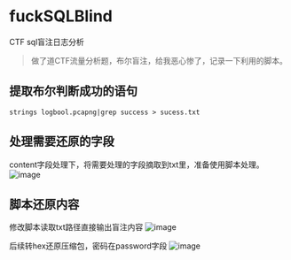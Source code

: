 # fuckSQLBlind
CTF sql盲注日志分析
> 做了道CTF流量分析题，布尔盲注，给我恶心惨了，记录一下利用的脚本。

## 提取布尔判断成功的语句

```
strings logbool.pcapng|grep success > sucess.txt
```
## 处理需要还原的字段
content字段处理下，将需要处理的字段摘取到txt里，准备使用脚本处理。
![image](https://github.com/user-attachments/assets/06c7ecdc-e607-49e9-a9f9-08d560c8650f)
## 脚本还原内容
修改脚本读取txt路径直接输出盲注内容
![image](https://github.com/user-attachments/assets/641467c8-10f6-466d-9c63-f0523f596226)

后续转hex还原压缩包，密码在password字段
![image](https://github.com/user-attachments/assets/6d4e7d58-4839-482f-8f4e-a540c8e00ba8)



